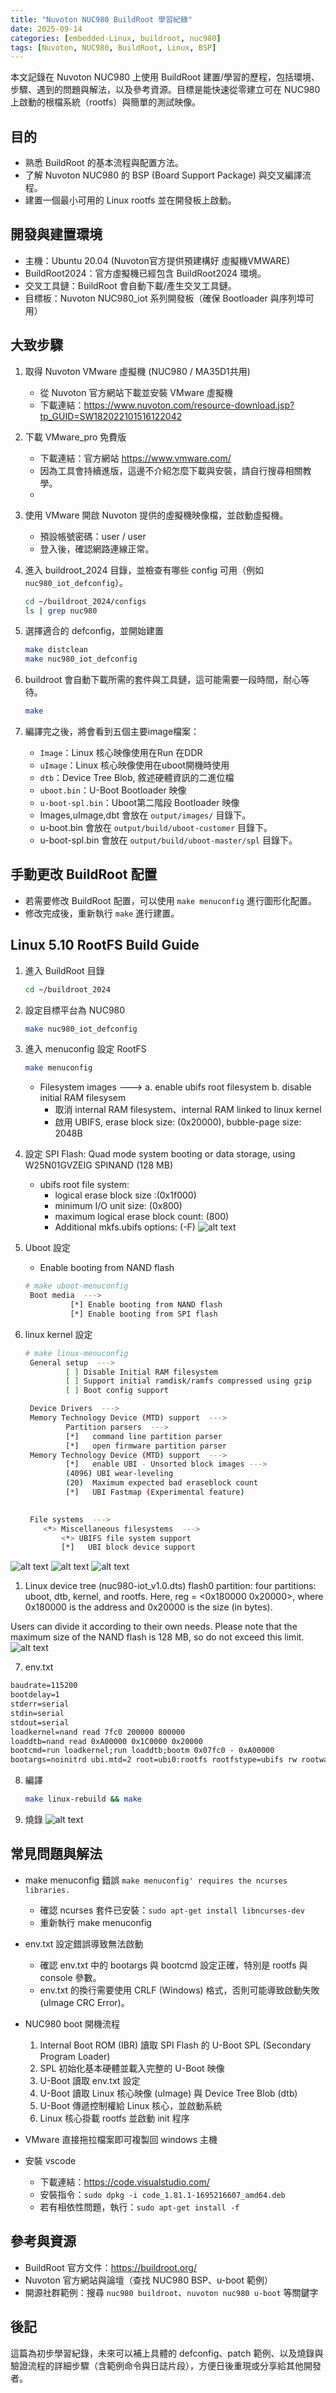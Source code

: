 ```yaml
---
title: "Nuvoton NUC980 BuildRoot 學習紀錄"
date: 2025-09-14
categories: [embedded-Linux, buildroot, nuc980]
tags: [Nuvoton, NUC980, BuildRoot, Linux, BSP]
---
```


本文記錄在 Nuvoton NUC980 上使用 BuildRoot 建置/學習的歷程，包括環境、步驟、遇到的問題與解法，以及參考資源。目標是能快速從零建立可在 NUC980 上啟動的根檔系統（rootfs）與簡單的測試映像。

## 目的

- 熟悉 BuildRoot 的基本流程與配置方法。
- 了解 Nuvoton NUC980 的 BSP (Board Support Package) 與交叉編譯流程。
- 建置一個最小可用的 Linux rootfs 並在開發板上啟動。

## 開發與建置環境

- 主機：Ubuntu 20.04 (Nuvoton官方提供預建構好 虛擬機VMWARE)
- BuildRoot2024：官方虛擬機已經包含 BuildRoot2024 環境。
- 交叉工具鏈：BuildRoot 會自動下載/產生交叉工具鏈。
- 目標板：Nuvoton NUC980_iot 系列開發板（確保 Bootloader 與序列埠可用）

## 大致步驟

1. 取得 Nuvoton VMware 虛擬機 (NUC980 / MA35D1共用)
   - 從 Nuvoton 官方網站下載並安裝 VMware 虛擬機
   - 下載連結：https://www.nuvoton.com/resource-download.jsp?tp_GUID=SW182022101516122042

2. 下載 VMware_pro 免費版
   - 下載連結：官方網站 https://www.vmware.com/
   - 因為工具會持續進版，這邊不介紹怎麼下載與安裝，請自行搜尋相關教學。
   - 
3. 使用 VMware 開啟 Nuvoton 提供的虛擬機映像檔，並啟動虛擬機。
    - 預設帳號密碼：user / user
    - 登入後，確認網路連線正常。
4. 進入 buildroot_2024 目錄，並檢查有哪些 config 可用（例如 `nuc980_iot_defconfig`）。
   ```bash
   cd ~/buildroot_2024/configs
   ls | grep nuc980
   ```
5. 選擇適合的 defconfig，並開始建置
   ```bash
   make distclean
   make nuc980_iot_defconfig

   ```
6. buildroot 會自動下載所需的套件與工具鏈，這可能需要一段時間，耐心等待。
   ```bash
   make
   ```
7. 編譯完之後，將會看到五個主要image檔案：
   - `Image`：Linux 核心映像使用在Run 在DDR
   - `uImage`：Linux 核心映像使用在uboot開機時使用
   - `dtb`：Device Tree Blob, 敘述硬體資訊的二進位檔
   - `uboot.bin`：U-Boot Bootloader 映像
   - `u-boot-spl.bin`：Uboot第二階段 Bootloader 映像
   - Images,uImage,dbt 會放在 `output/images/` 目錄下。
   - u-boot.bin 會放在 `output/build/uboot-customer` 目錄下。
   - u-boot-spl.bin 會放在 `output/build/uboot-master/spl` 目錄下。

## 手動更改 BuildRoot 配置
- 若需要修改 BuildRoot 配置，可以使用 `make menuconfig` 進行圖形化配置。
- 修改完成後，重新執行 `make` 進行建置。

## Linux 5.10 RootFS Build Guide

1. 進入 BuildRoot 目錄
   ```bash
   cd ~/buildroot_2024
   ```

2. 設定目標平台為 NUC980
   ```bash
   make nuc980_iot_defconfig
   ```

3. 進入 menuconfig 設定 RootFS
   ```bash
   make menuconfig
   ```
   - Filesystem images  --->
    a.   enable ubifs root filesystem
    b.   disable initial RAM filesysem
     - 取消 internal RAM filesystem、internal RAM linked to linux kernel
     - 啟用 UBIFS, erase block size: (0x20000), bubble-page size: 2048B

4. 設定 SPI Flash: Quad mode system booting or data storage, using W25N01GVZEIG SPINAND (128 MB)
   
   - ubifs root file system:
     - logical erase block size :(0x1f000)
     - minimum I/O unit size: (0x800)
     - maximum logical erase block count: (800)
     - Additional mkfs.ubifs options: (-F)
![alt text](/assets/images/posts/2025-09-14-nuc980-buildroot/image.png)

5. Uboot 設定
    - Enable booting from NAND flash
   ```bash
   # make uboot-menuconfig
    Boot media  --->
             [*] Enable booting from NAND flash
             [*] Enable booting from SPI flash
    ```
6. linux kernel 設定

   ```bash
   # make linux-menuconfig
    General setup  --->
            [ ] Disable Initial RAM filesystem
            [ ] Support initial ramdisk/ramfs compressed using gzip 
            [ ] Boot config support

    Device Drivers  ---> 
    Memory Technology Device (MTD) support  --->     
            Partition parsers  --->
            [*]   command line partition parser
            [*]   open firmware partition parser
    Memory Technology Device (MTD) support  --->     
            [*]   enable UBI - Unsorted block images --->
            (4096) UBI wear-leveling 
            (20)  Maximum expected bad eraseblock count
            [*]   UBI Fastmap (Experimental feature)

                         
    File systems  --->
       <*> Miscellaneous filesystems  --->
           <*> UBIFS file system support
           [*]   UBI block device support


![alt text](/assets/images/posts/2025-09-14-nuc980-buildroot/image-3.png)
![alt text](/assets/images/posts/2025-09-14-nuc980-buildroot/image-2.png)
![alt text](/assets/images/posts/2025-09-14-nuc980-buildroot/image-1.png)


1. Linux device tree (nuc980-iot_v1.0.dts) flash0 partition:
four partitions: uboot, dtb, kernel, and rootfs. Here, reg = <0x180000 0x20000>, where 0x180000 is the address and 0x20000 is the size (in bytes).

Users can divide it according to their own needs. Please note that the maximum size of the NAND flash is 128 MB, so do not exceed this limit.
![alt text](/assets/images/posts/2025-09-14-nuc980-buildroot/image-4.png)

7. env.txt

```txt
baudrate=115200
bootdelay=1
stderr=serial
stdin=serial
stdout=serial
loadkernel=nand read 7fc0 200000 800000
loaddtb=nand read 0xA00000 0x1C0000 0x20000
bootcmd=run loadkernel;run loaddtb;bootm 0x07fc0 - 0xA00000
bootargs=noinitrd ubi.mtd=2 root=ubi0:rootfs rootfstype=ubifs rw rootwait=1 console=ttyS0 rdinit=/sbin/init mem=64M
```
8. 編譯
   ```bash
   make linux-rebuild && make
   ```

9. 燒錄
    ![alt text](/assets/images/posts/2025-09-14-nuc980-buildroot/image-5.png)

## 常見問題與解法

- make menuconfig 錯誤 `make menuconfig' requires the ncurses libraries.`
  - 確認 ncurses 套件已安裝：`sudo apt-get install libncurses-dev`
  - 重新執行 make menuconfig
- env.txt 設定錯誤導致無法啟動
  - 確認 env.txt 中的 bootargs 與 bootcmd 設定正確，特別是 rootfs 與 console 參數。
  - env.txt 的換行需要使用 CRLF (Windows) 格式，否則可能導致啟動失敗 (uImage CRC Error)。
- NUC980 boot 開機流程
  1. Internal Boot ROM (IBR) 讀取 SPI Flash 的 U-Boot SPL (Secondary Program Loader)
  2. SPL 初始化基本硬體並載入完整的 U-Boot 映像
  3. U-Boot 讀取 env.txt 設定
  4. U-Boot 讀取 Linux 核心映像 (uImage) 與 Device Tree Blob (dtb)
  5. U-Boot 傳遞控制權給 Linux 核心，並啟動系統
  6. Linux 核心掛載 rootfs 並啟動 init 程序
   
- VMware 直接拖拉檔案即可複製回 windows 主機

- 安裝 vscode
  - 下載連結：https://code.visualstudio.com/
  - 安裝指令：`sudo dpkg -i code_1.81.1-1695216607_amd64.deb`
  - 若有相依性問題，執行：`sudo apt-get install -f`
  
## 參考與資源

- BuildRoot 官方文件：https://buildroot.org/
- Nuvoton 官方網站與論壇（查找 NUC980 BSP、u-boot 範例）
- 開源社群範例：搜尋 `nuc980 buildroot`、`nuvoton nuc980 u-boot` 等關鍵字

## 後記

這篇為初步學習紀錄，未來可以補上具體的 defconfig、patch 範例、以及燒錄與驗證流程的詳細步驟（含範例命令與日誌片段），方便日後重現或分享給其他開發者。
